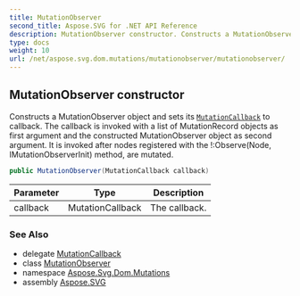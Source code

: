 ```yaml
---
title: MutationObserver
second_title: Aspose.SVG for .NET API Reference
description: MutationObserver constructor. Constructs a MutationObserver object and sets its MutationCallback to callback. The callback is invoked with a list of MutationRecord objects as first argument and the constructed MutationObserver object as second argument. It is invoked after nodes registered with the ObserveNode IMutationObserverInit method are mutated
type: docs
weight: 10
url: /net/aspose.svg.dom.mutations/mutationobserver/mutationobserver/
---
```

## MutationObserver constructor

Constructs a MutationObserver object and sets its [`MutationCallback`](../../mutationcallback/) to callback. The callback is invoked with a list of MutationRecord objects as first argument and the constructed MutationObserver object as second argument. It is invoked after nodes registered with the !:Observe(Node, IMutationObserverInit) method, are mutated.

```csharp
public MutationObserver(MutationCallback callback)
```

| Parameter | Type | Description |
| --- | --- | --- |
| callback | MutationCallback | The callback. |

### See Also

* delegate [MutationCallback](../../mutationcallback/)
* class [MutationObserver](../)
* namespace [Aspose.Svg.Dom.Mutations](../../mutationobserver/)
* assembly [Aspose.SVG](../../../)

